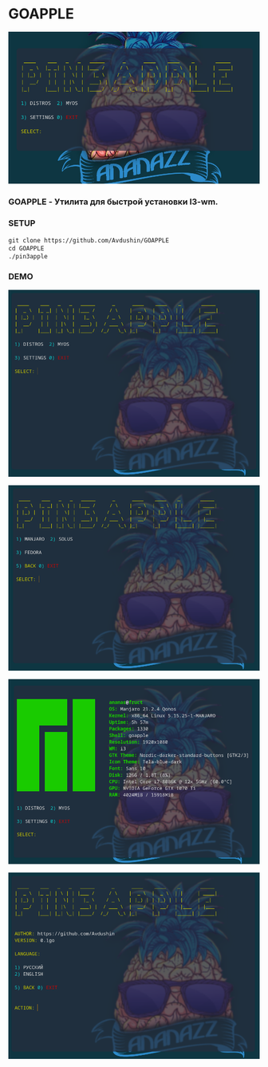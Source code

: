 # GOAPPLE

<div align="center">
	<img src="src/assets/logo.png">    
</div>




### GOAPPLE - Утилита для быстрой установки I3-wm.

### SETUP

```text
git clone https://github.com/Avdushin/GOAPPLE
cd GOAPPLE
./pin3apple
```

### DEMO

![mm](src/assets/mm.png)

![dm](src/assets/dm.png)

![myos](src/assets/myos.png)

![settings](src/assets/settings.png)
